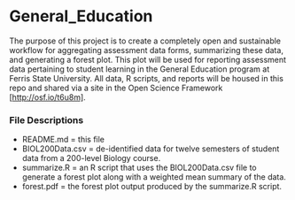 # General_Education

The purpose of this project is to create a completely open and sustainable workflow for aggregating assessment data forms, summarizing these data, and generating a forest plot. This plot will be used for reporting assessment data pertaining to student learning in the General Education program at Ferris State University. All data, R scripts, and reports will be housed in this repo and shared via a site in the Open Science Framework [http://osf.io/t6u8m].  
### File Descriptions ###

* README.md = this file
* BIOL200Data.csv = de-identified data for twelve semesters of student data from a 200-level Biology course.
* summarize.R = an R script that uses the BIOL200Data.csv file to generate a forest plot along with a weighted mean summary of the data.
* forest.pdf = the forest plot output produced by the summarize.R script.
